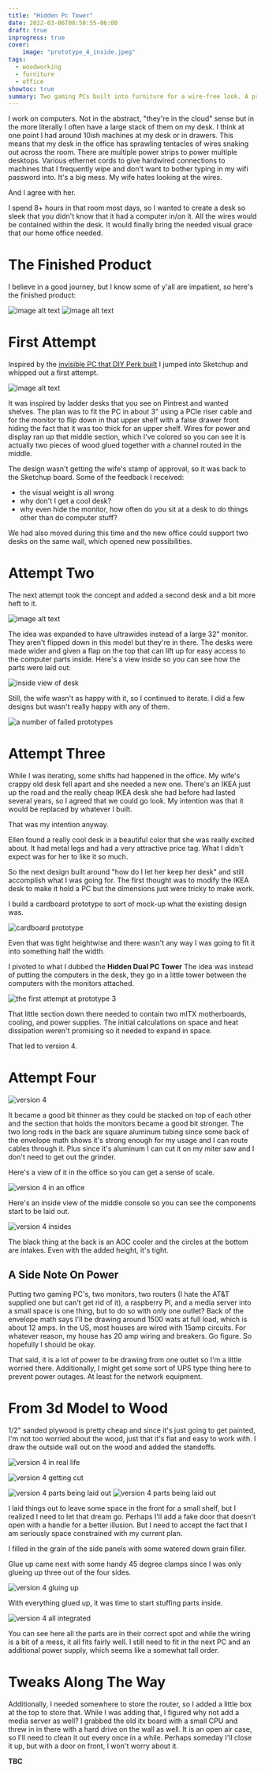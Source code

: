 ```yaml
---
title: "Hidden Pc Tower"
date: 2022-03-06T08:58:55-06:00
draft: true
inprogress: true
cover:
    image: "prototype_4_inside.jpeg"
tags:
  - woodworking
  - furniture
  - office
showtoc: true
summary: Two gaming PCs built into furniture for a wire-free look. A project log that details what all is going on and the process
---
```


I work on computers. Not in the abstract, "they're in the cloud" sense but in the more literally I often have a large stack of them on my desk.
I think at one point I had around 10ish machines at my desk or in drawers.
This means that my desk in the office has sprawling tentacles of wires snaking out across the room. There are multiple power strips to power multiple desktops.
Various ethernet cords to give hardwired connections to machines that I frequently wipe and don't want to bother typing in my wifi password into.
It's a big mess.
My wife hates looking at the wires.

And I agree with her.

I spend 8+ hours in that room most days, so I wanted to create a desk so sleek that you didn't know that it had a computer in/on it.
All the wires would be contained within the desk.
It would finally bring the needed visual grace that our home office needed.

# The Finished Product

I believe in a good journey, but I know some of y'all are impatient, so here's the finished product:

![image alt text](finished_product.png)
![image alt text](finished_product2.png)

# First Attempt

Inspired by the [invisible PC that DIY Perk built](https://www.youtube.com/watch?v=Perqf0dOGLk) I jumped into Sketchup and whipped out a first attempt.

![image alt text](first_prototype.png)

It was inspired by ladder desks that you see on Pintrest and wanted shelves.
The plan was to fit the PC in about 3" using a PCIe riser cable and for the monitor to flip down in that upper shelf with a false drawer front hiding the fact that it was too thick for an upper shelf. Wires for power and display ran up that middle section, which I've colored so you can see it is actually two pieces of wood glued together with a channel routed in the middle.

The design wasn't getting the wife's stamp of approval, so it was back to the Sketchup board.
Some of the feedback I received:

- the visual weight is all wrong
- why don't I get a cool desk?
- why even hide the monitor, how often do you sit at a desk to do things other than do computer stuff?

We had also moved during this time and the new office could support two desks on the same wall, which opened new possibilities.

# Attempt Two

The next attempt took the concept and added a second desk and a bit more heft to it.

![image alt text](prototype_2.jpeg)

The idea was expanded to have ultrawides instead of a large 32" monitor. 
They aren't flipped down in this model but they're in there.
The desks were made wider and given a flap on the top that can lift up for easy access to the computer parts inside.
Here's a view inside so you can see how the parts were laid out:

![inside view of desk](prototype_2_inside.png)

Still, the wife wasn't as happy with it, so I continued to iterate.
I did a few designs but wasn't really happy with any of them.

![a number of failed prototypes](prototypes_2.5.png)

# Attempt Three

While I was iterating, some shifts had happened in the office.
My wife's crappy old desk fell apart and she needed a new one.
There's an IKEA just up the road and the really cheap IKEA desk she had before had lasted several years, so I agreed that we could go look.
My intention was that it would be replaced by whatever I built.

That was my intention anyway.

Ellen found a really cool desk in a beautiful color that she was really excited about.
It had metal legs and had a very attractive price tag.
What I didn't expect was for her to like it so much.

So the next design built around "how do I let her keep her desk" and still accomplish what I was going for.
The first thought was to modify the IKEA desk to make it hold a PC but the dimensions just were tricky to make work.

I build a cardboard prototype to sort of mock-up what the existing design was.

![cardboard prototype](cardboard_prototype.jpeg)

Even that was tight heightwise and there wasn't any way I was going to fit it into something half the width.

I pivoted to what I dubbed the **Hidden Dual PC Tower**
The idea was instead of putting the computers in the desk, they go in a little tower between the computers with the monitors attached.

![the first attempt at prototype 3](prototype_3.png)

That little section down there needed to contain two mITX motherboards, cooling, and power supplies.
The initial calculations on space and heat dissipation weren't promising so it needed to expand in space.

That led to version 4.

# Attempt Four

![version 4](prototype_4.jpeg)

It became a good bit thinner as they could be stacked on top of each other and the section that holds the monitors became a good bit stronger.
The two long rods in the back are square aluminum tubing since some back of the envelope math shows it's strong enough for my usage and I can route cables through it.
Plus since it's aluminum I can cut it on my miter saw and I don't need to get out the grinder.

Here's a view of it in the office so you can get a sense of scale.

![version 4 in an office](prototype_4_office.png)

Here's an inside view of the middle console so you can see the components start to be laid out.

![version 4 insides](prototype_4_inside.jpeg)

The black thing at the back is an AOC cooler and the circles at the bottom are intakes.
Even with the added height, it's tight.

## A Side Note On Power

Putting two gaming PC's, two monitors, two routers (I hate the AT&T supplied one but can't get rid of it), a raspberry PI, and a media server into a small space is one thing, but to do so with only one outlet?
Back of the envelope math says I'll be drawing around 1500 wats at full load, which is about 12 amps.
In the US, most houses are wired with 15amp circuits.
For whatever reason, my house has 20 amp wiring and breakers.
Go figure.
So hopefully I should be okay.

That said, it is a lot of power to be drawing from one outlet so I'm a little worried there.
Additionally, I might get some sort of UPS type thing here to prevent power outages.
At least for the network equipment. 

# From 3d Model to Wood

1/2" sanded plywood is pretty cheap and since it's just going to get painted, I'm not too worried about the wood, just that it's flat and easy to work with.
I draw the outside wall out on the wood and added the standoffs.

![version 4 in real life](wood_layout.jpeg)

![version 4 getting cut](first_cut.png)

![version 4 parts being laid out](IMG_1146.png)
![version 4 parts being laid out](IMG_1147.png)

I laid things out to leave some space in the front for a small shelf, but I realized I need to let that dream go.
Perhaps I'll add a fake door that doesn't open with a handle for a better illusion.
But I need to accept the fact that I am seriously space constrained with my current plan.

I filled in the grain of the side panels with some watered down grain filler.

Glue up came next with some handy 45 degree clamps since I was only glueing up three out of the four sides.

![version 4 gluing up](glueup.jpg)

With everything glued up, it was time to start stuffing parts inside.

![version 4 all integrated](first_integration.jpg)

You can see here all the parts are in their correct spot and while the wiring is a bit of a mess, it all fits fairly well. I still need to fit in the next PC and an additional power supply, which seems like a somewhat tall order.


# Tweaks Along The Way

Additionally, I needed somewhere to store the router, so I added a little box at the top to store that.
While I was adding that, I figured why not add a media server as well?
I grabbed the old itx board with a small CPU and threw in in there with a hard drive on the wall as well. 
It is an open air case, so I'll need to clean it out every once in a while.
Perhaps someday I'll close it up, but with a door on front, I won't worry about it.

**TBC**


